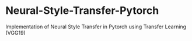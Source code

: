 # Neural-Style-Transfer-Pytorch
Implementation of Neural Style Transfer in Pytorch using Transfer Learning  (VGG19) 
